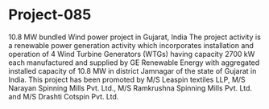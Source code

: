 # Project-085
10.8 MW bundled Wind power project in Gujarat, India
The project activity is a renewable power generation activity which incorporates installation and operation of 4 Wind Turbine Generators (WTGs) having capacity 2700 kW each manufactured and supplied by GE Renewable Energy with aggregated installed capacity of 10.8 MW in district Jamnagar of the state of Gujarat in India. This project has been promoted by M/S Leaspin textiles LLP, M/S Narayan Spinning Mills Pvt. Ltd., M/S Ramkrushna Spinning Mills Pvt. Ltd. and M/S Drashti Cotspin Pvt. Ltd.
